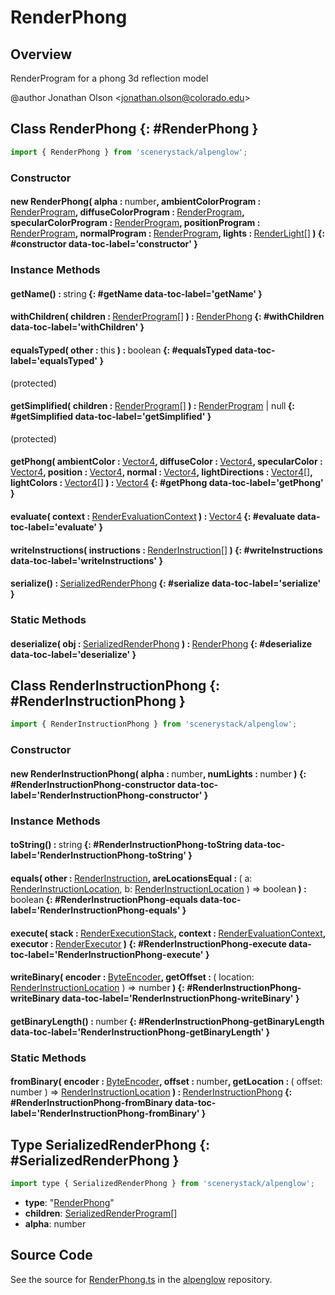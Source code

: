 # RenderPhong

## Overview

RenderProgram for a phong 3d reflection model

@author Jonathan Olson &lt;jonathan.olson@colorado.edu&gt;

## Class RenderPhong {: #RenderPhong }


```js
import { RenderPhong } from 'scenerystack/alpenglow';
```
### Constructor

#### new RenderPhong( alpha : <span style="font-weight: 400;"><span style="color: hsla(calc(var(--md-hue) + 180deg),80%,40%,1);">number</span></span>, ambientColorProgram : <span style="font-weight: 400;">[RenderProgram](../alpenglow/RenderProgram.md)</span>, diffuseColorProgram : <span style="font-weight: 400;">[RenderProgram](../alpenglow/RenderProgram.md)</span>, specularColorProgram : <span style="font-weight: 400;">[RenderProgram](../alpenglow/RenderProgram.md)</span>, positionProgram : <span style="font-weight: 400;">[RenderProgram](../alpenglow/RenderProgram.md)</span>, normalProgram : <span style="font-weight: 400;">[RenderProgram](../alpenglow/RenderProgram.md)</span>, lights : <span style="font-weight: 400;">[RenderLight](../alpenglow/RenderLight.md)[]</span> ) {: #constructor data-toc-label='constructor' }

### Instance Methods

#### getName() : <span style="font-weight: 400;"><span style="color: hsla(calc(var(--md-hue) + 180deg),80%,40%,1);">string</span></span> {: #getName data-toc-label='getName' }

#### withChildren( children : <span style="font-weight: 400;">[RenderProgram](../alpenglow/RenderProgram.md)[]</span> ) : <span style="font-weight: 400;">[RenderPhong](../alpenglow/RenderPhong.md)</span> {: #withChildren data-toc-label='withChildren' }

#### equalsTyped( other : <span style="font-weight: 400;"><span style="color: hsla(calc(var(--md-hue) + 180deg),80%,40%,1);">this</span></span> ) : <span style="font-weight: 400;"><span style="color: hsla(calc(var(--md-hue) + 180deg),80%,40%,1);">boolean</span></span> {: #equalsTyped data-toc-label='equalsTyped' }

(protected)

#### getSimplified( children : <span style="font-weight: 400;">[RenderProgram](../alpenglow/RenderProgram.md)[]</span> ) : <span style="font-weight: 400;">[RenderProgram](../alpenglow/RenderProgram.md) | <span style="color: hsla(calc(var(--md-hue) + 180deg),80%,40%,1);">null</span></span> {: #getSimplified data-toc-label='getSimplified' }

(protected)

#### getPhong( ambientColor : <span style="font-weight: 400;">[Vector4](../dot/Vector4.md)</span>, diffuseColor : <span style="font-weight: 400;">[Vector4](../dot/Vector4.md)</span>, specularColor : <span style="font-weight: 400;">[Vector4](../dot/Vector4.md)</span>, position : <span style="font-weight: 400;">[Vector4](../dot/Vector4.md)</span>, normal : <span style="font-weight: 400;">[Vector4](../dot/Vector4.md)</span>, lightDirections : <span style="font-weight: 400;">[Vector4](../dot/Vector4.md)[]</span>, lightColors : <span style="font-weight: 400;">[Vector4](../dot/Vector4.md)[]</span> ) : <span style="font-weight: 400;">[Vector4](../dot/Vector4.md)</span> {: #getPhong data-toc-label='getPhong' }

#### evaluate( context : <span style="font-weight: 400;">[RenderEvaluationContext](../alpenglow/RenderEvaluationContext.md)</span> ) : <span style="font-weight: 400;">[Vector4](../dot/Vector4.md)</span> {: #evaluate data-toc-label='evaluate' }

#### writeInstructions( instructions : <span style="font-weight: 400;">[RenderInstruction](../alpenglow/RenderInstruction.md)[]</span> ) {: #writeInstructions data-toc-label='writeInstructions' }

#### serialize() : <span style="font-weight: 400;">[SerializedRenderPhong](../alpenglow/RenderPhong.md#SerializedRenderPhong)</span> {: #serialize data-toc-label='serialize' }

### Static Methods

#### deserialize( obj : <span style="font-weight: 400;">[SerializedRenderPhong](../alpenglow/RenderPhong.md#SerializedRenderPhong)</span> ) : <span style="font-weight: 400;">[RenderPhong](../alpenglow/RenderPhong.md)</span> {: #deserialize data-toc-label='deserialize' }



## Class RenderInstructionPhong {: #RenderInstructionPhong }


```js
import { RenderInstructionPhong } from 'scenerystack/alpenglow';
```
### Constructor

#### new RenderInstructionPhong( alpha : <span style="font-weight: 400;"><span style="color: hsla(calc(var(--md-hue) + 180deg),80%,40%,1);">number</span></span>, numLights : <span style="font-weight: 400;"><span style="color: hsla(calc(var(--md-hue) + 180deg),80%,40%,1);">number</span></span> ) {: #RenderInstructionPhong-constructor data-toc-label='RenderInstructionPhong-constructor' }

### Instance Methods

#### toString() : <span style="font-weight: 400;"><span style="color: hsla(calc(var(--md-hue) + 180deg),80%,40%,1);">string</span></span> {: #RenderInstructionPhong-toString data-toc-label='RenderInstructionPhong-toString' }

#### equals( other : <span style="font-weight: 400;">[RenderInstruction](../alpenglow/RenderInstruction.md)</span>, areLocationsEqual : <span style="font-weight: 400;">( a: [RenderInstructionLocation](../alpenglow/RenderInstruction.md#RenderInstructionLocation), b: [RenderInstructionLocation](../alpenglow/RenderInstruction.md#RenderInstructionLocation) ) =&gt; <span style="color: hsla(calc(var(--md-hue) + 180deg),80%,40%,1);">boolean</span></span> ) : <span style="font-weight: 400;"><span style="color: hsla(calc(var(--md-hue) + 180deg),80%,40%,1);">boolean</span></span> {: #RenderInstructionPhong-equals data-toc-label='RenderInstructionPhong-equals' }

#### execute( stack : <span style="font-weight: 400;">[RenderExecutionStack](../alpenglow/RenderExecutionStack.md)</span>, context : <span style="font-weight: 400;">[RenderEvaluationContext](../alpenglow/RenderEvaluationContext.md)</span>, executor : <span style="font-weight: 400;">[RenderExecutor](../alpenglow/RenderExecutor.md)</span> ) {: #RenderInstructionPhong-execute data-toc-label='RenderInstructionPhong-execute' }

#### writeBinary( encoder : <span style="font-weight: 400;">[ByteEncoder](../alpenglow/ByteEncoder.md)</span>, getOffset : <span style="font-weight: 400;">( location: [RenderInstructionLocation](../alpenglow/RenderInstruction.md#RenderInstructionLocation) ) =&gt; <span style="color: hsla(calc(var(--md-hue) + 180deg),80%,40%,1);">number</span></span> ) {: #RenderInstructionPhong-writeBinary data-toc-label='RenderInstructionPhong-writeBinary' }

#### getBinaryLength() : <span style="font-weight: 400;"><span style="color: hsla(calc(var(--md-hue) + 180deg),80%,40%,1);">number</span></span> {: #RenderInstructionPhong-getBinaryLength data-toc-label='RenderInstructionPhong-getBinaryLength' }

### Static Methods

#### fromBinary( encoder : <span style="font-weight: 400;">[ByteEncoder](../alpenglow/ByteEncoder.md)</span>, offset : <span style="font-weight: 400;"><span style="color: hsla(calc(var(--md-hue) + 180deg),80%,40%,1);">number</span></span>, getLocation : <span style="font-weight: 400;">( offset: <span style="color: hsla(calc(var(--md-hue) + 180deg),80%,40%,1);">number</span> ) =&gt; [RenderInstructionLocation](../alpenglow/RenderInstruction.md#RenderInstructionLocation)</span> ) : <span style="font-weight: 400;">[RenderInstructionPhong](../alpenglow/RenderPhong.md#RenderInstructionPhong)</span> {: #RenderInstructionPhong-fromBinary data-toc-label='RenderInstructionPhong-fromBinary' }



## Type SerializedRenderPhong {: #SerializedRenderPhong }


```js
import type { SerializedRenderPhong } from 'scenerystack/alpenglow';
```


- **type**: "[RenderPhong](../alpenglow/RenderPhong.md)"
- **children**: [SerializedRenderProgram](../alpenglow/RenderProgram.md#SerializedRenderProgram)[]
- **alpha**: <span style="color: hsla(calc(var(--md-hue) + 180deg),80%,40%,1);">number</span>




## Source Code

See the source for [RenderPhong.ts](https://github.com/phetsims/alpenglow/blob/main/js/render-program/RenderPhong.ts) in the [alpenglow](https://github.com/phetsims/alpenglow) repository.
